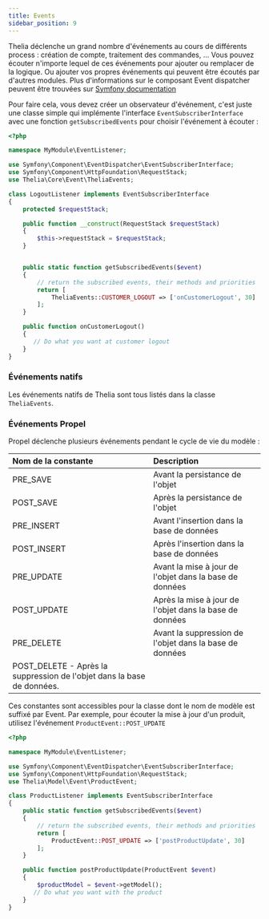 ```yaml
---
title: Events
sidebar_position: 9
---
```



Thelia déclenche un grand nombre d'événements au cours de différents process : création de compte, traitement des commandes, ...
Vous pouvez écouter n'importe lequel de ces événements pour ajouter ou remplacer de la logique. Ou ajouter vos propres événements qui peuvent être écoutés par d'autres modules.
Plus d'informations sur le composant Event dispatcher peuvent être trouvées sur [Symfony documentation](https://symfony.com/doc/current/components/event_dispatcher.html)


Pour faire cela, vous devez créer un observateur d'événement, c'est juste une classe simple qui implémente l'interface `EventSubscriberInterface` avec une fonction `getSubscribedEvents` pour choisir l'événement à écouter :
```php
<?php

namespace MyModule\EventListener;

use Symfony\Component\EventDispatcher\EventSubscriberInterface;
use Symfony\Component\HttpFoundation\RequestStack;
use Thelia\Core\Event\TheliaEvents;

class LogoutListener implements EventSubscriberInterface
{
    protected $requestStack;

    public function __construct(RequestStack $requestStack)
    {
        $this->requestStack = $requestStack;
    }


    public static function getSubscribedEvents($event)
    {
        // return the subscribed events, their methods and priorities
        return [
            TheliaEvents::CUSTOMER_LOGOUT => ['onCustomerLogout', 30]
        ];
    }

    public function onCustomerLogout()
    {
       // Do what you want at customer logout
    }
}
```

### Événements natifs
Les événements natifs de Thelia sont tous listés dans la classe `TheliaEvents`.


### Événements Propel
Propel déclenche plusieurs événements pendant le cycle de vie du modèle :


| Nom de la constante                                                    | Description                                             |
|:-----------------------------------------------------------------------|:--------------------------------------------------------|
| PRE_SAVE                                                               | Avant la persistance de l'objet                         |
| POST_SAVE                                                              | Après la persistance de l'objet                         |
| PRE_INSERT                                                             | Avant l'insertion dans la base de données               |
| POST_INSERT                                                            | Après l'insertion dans la base de données               |
| PRE_UPDATE                                                             | Avant la mise à jour de l'objet dans la base de données |
| POST_UPDATE                                                            | Après la mise à jour de l'objet dans la base de données |
| PRE_DELETE                                                             | Avant la suppression de l'objet dans la base de données |
| POST_DELETE - Après la suppression de l'objet dans la base de données. |                                                         |

Ces constantes sont accessibles pour la classe dont le nom de modèle est suffixé par Event.
Par exemple, pour écouter la mise à jour d'un produit, utilisez l'événement `ProductEvent::POST_UPDATE`

```php
<?php

namespace MyModule\EventListener;

use Symfony\Component\EventDispatcher\EventSubscriberInterface;
use Symfony\Component\HttpFoundation\RequestStack;
use Thelia\Model\Event\ProductEvent;

class ProductListener implements EventSubscriberInterface
{
    public static function getSubscribedEvents($event)
    {
        // return the subscribed events, their methods and priorities
        return [
            ProductEvent::POST_UPDATE => ['postProductUpdate', 30]
        ];
    }

    public function postProductUpdate(ProductEvent $event)
    {
        $productModel = $event->getModel();
       // Do what you want with the product
    }
}
```
